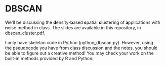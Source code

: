 # DBSCAN

We'll be discussing the **d**ensity-**b**ased **s**patial **c**lustering of **a**pplications with **n**oise method in class.  The slides are available in this repository, in dbscan_cluster.pdf.

I only have skeleton code in Python (python_dbscan.py).  However, using the pseudocode you have from class discussion and the notes, you should be able to figure out a creative method!  You may check your work on the built-in methods provided by R and Python.


